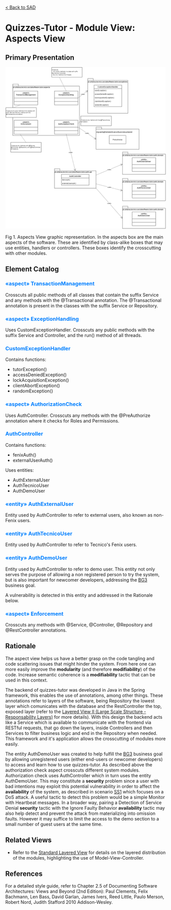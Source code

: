 [< Back to SAD](SAD.md)

# Quizzes-Tutor - Module View: Aspects View

## Primary Presentation

<img src="pictures/Aspects View.png" width="1200" >

Fig 1. Aspects View graphic representation. In the aspects box are the main aspects of the software. These are identified by class-alike boxes that may use entities, handlers or controllers. These boxes identify the crosscutting with other modules.

## Element Catalog

### <span style="color:#0080ff">«aspect» TransactionManagement</span>

Crosscuts all public methods of all classes that contain the suffix Service and any methods with the @Transactional annotation.
The @Transactional annotation is present in the classes with the suffix Service or Repository. 

### <span style="color:#0080ff">«aspect» ExceptionHandling</span>

Uses CustomExceptionHandler.
Crosscuts any public methods with the suffix Service and Controller, and the run() method of all threads.

### <span style="color:#0080ff">CustomExceptionHandler</span>

Contains functions:

* tutorException()
* accessDeniedException()
* lockAcquisitionException()
* clientAbortException()
* randomException()

### <span style="color:#0080ff">«aspect» AuthorizationCheck</span>

Uses AuthController.
Crosscuts any methods with the @PreAuthorize annotation where it checks for Roles and Permissions.

### <span style="color:#0080ff">AuthController</span>

Contains functions:

* fenixAuth()
* externalUserAuth()

Uses entities:

* AuthExternalUser
* AuthTecnicoUser
* AuthDemoUser

### <span style="color:#0080ff">«entity» AuthExternalUser</span>

Entity used by AuthController to refer to external users, also known as non-Fenix users.

### <span style="color:#0080ff">«entity» AuthTecnicoUser</span>

Entity used by AuthController to refer to Tecnico's Fenix users.

### <span style="color:#0080ff">«entity» AuthDemoUser</span>

Entity used by AuthController to refer to demo user. This entity not only serves the purpose of allowing a non registered person to try the system, but is also important for newcomer developers, addressing the [BG3](system_overview.md#business-goals) business goal. 

A vulnerability is detected in this entity and addressed in the Rationale below.

### <span style="color:#0080ff">«aspect» Enforcement</span>

Crosscuts any methods with @Service, @Controller, @Repository and @RestController annotations.

## Rationale

The aspect view helps us have a better grasp on the code tangling and code scattering issues that might hinder the system. From here one can more easily improve the **modularity** (and therefore **modifiability**) of the code. Increase semantic coherence is a **modifiability** tactic that can be used in this context.

The backend of quizzes-tutor was developed in Java in the Spring framework, this enables the use of annotations, among other things. These annotations refer to layers of the software, being Repository the lowest layer which comunicates with the database and the RestController the top, exposed layer (refer to the [Layered View II (Large Scale Structure - Responsability Layers)](module_view_layered_responsability.md) for more details). With this design the backend acts like a Service which is available to communicate with the frontend via RESTful requests, that go down the layers, inside Controllers and then Services to filter business logic and end in the Repository when needed. This framework and it's application allows the crosscutting of modules more easily.

The entity AuthDemoUser was created to help fulfill the [BG3](system_overview.md#business-goals) business goal by allowing unregistered users (either end-users or newcomer developers) to access and learn how to use quizzes-tutor. As described above the authorization check aspect crosscuts different system modules. Authorization check uses AuthController which in turn uses the entity AuthDemoUser. This may constitute a **security** problem since a user with bad intentions may exploit this potential vulnerability in order to affect the **availability** of the system, as described in scenario [SS1](system_overview.md#security) which focuses on a DoS attack. A useful tactic to detect this problem would be a simple Monitor with Heartbeat messages. In a broader way, pairing a Detection of Service Denial **security** tactic with the Ignore Faulty Behavior **availability** tactic may also help detect and prevent the attack from materializing into omission faults. However it may suffice to limit the access to the demo section to a small number of guest users at the same time.

## Related Views

- Refer to the [Standard Layered View](module_view_layered.md) for details on the layered distribution of the modules, highlighting the use of Model-View-Controller.

## References
For a detailed style guide, refer to Chapter 2.5 of Documenting Software Architectures: Views and Beyond (2nd Edition): Paul Clements, Felix Bachmann, Len Bass, David Garlan, James Ivers, Reed Little, Paulo Merson, Robert Nord, Judith Stafford 2010 Addison-Wesley.
